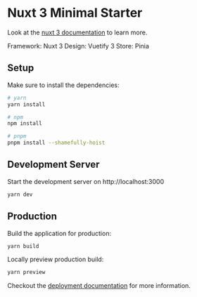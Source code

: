 # Nuxt 3 Minimal Starter

Look at the [nuxt 3 documentation](https://v3.nuxtjs.org) to learn more.

Framework: Nuxt 3
Design: Vuetify 3
Store: Pinia

## Setup

Make sure to install the dependencies:

```bash
# yarn
yarn install

# npm
npm install

# pnpm
pnpm install --shamefully-hoist
```

## Development Server

Start the development server on http://localhost:3000

```bash
yarn dev
```

## Production

Build the application for production:

```bash
yarn build
```

Locally preview production build:

```bash
yarn preview
```

Checkout the [deployment documentation](https://v3.nuxtjs.org/guide/deploy/presets) for more information.
